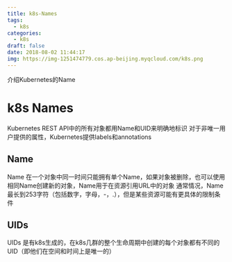 ```yaml
---
title: k8s-Names
tags:
  - k8s
categories:
  - k8s
draft: false
date: 2018-08-02 11:44:17
img: https://img-1251474779.cos.ap-beijing.myqcloud.com/k8s.png
---
```

介绍Kubernetes的Name
<!--more-->

# k8s Names
Kubernetes REST API中的所有对象都用Name和UID来明确地标识
对于非唯一用户提供的属性，Kubernetes提供labels和annotations

## Name
Name 在一个对象中同一时间只能拥有单个Name，如果对象被删除，也可以使用相同Name创建新的对象，Name用于在资源引用URL中的对象
通常情况，Name最长到253字符（包括数字，字母，-，.），但是某些资源可能有更具体的限制条件

## UIDs
UIDs 是有k8s生成的，在k8s几群的整个生命周期中创建的每个对象都有不同的UID（即他们在空间和时间上是唯一的）